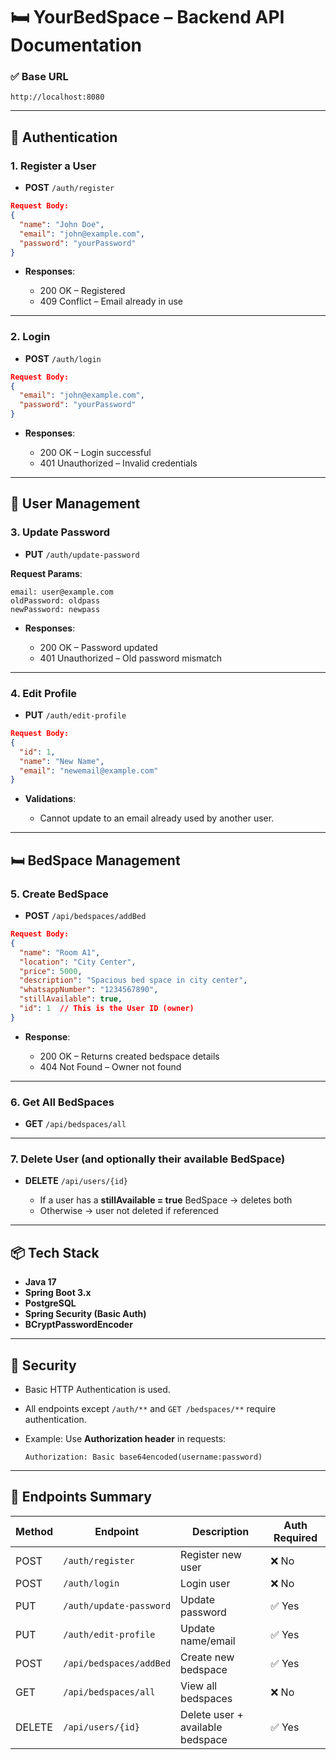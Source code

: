 

# 🛏️ YourBedSpace – Backend API Documentation

### ✅ Base URL

```
http://localhost:8080
```

---

## 🔐 Authentication

### 1. **Register a User**

* **POST** `/auth/register`

```json
Request Body:
{
  "name": "John Doe",
  "email": "john@example.com",
  "password": "yourPassword"
}
```

* **Responses**:

  * 200 OK – Registered
  * 409 Conflict – Email already in use

---

### 2. **Login**

* **POST** `/auth/login`

```json
Request Body:
{
  "email": "john@example.com",
  "password": "yourPassword"
}
```

* **Responses**:

  * 200 OK – Login successful
  * 401 Unauthorized – Invalid credentials

---

## 👤 User Management

### 3. **Update Password**

* **PUT** `/auth/update-password`

**Request Params**:

```
email: user@example.com  
oldPassword: oldpass  
newPassword: newpass
```

* **Responses**:

  * 200 OK – Password updated
  * 401 Unauthorized – Old password mismatch

---

### 4. **Edit Profile**

* **PUT** `/auth/edit-profile`

```json
Request Body:
{
  "id": 1,
  "name": "New Name",
  "email": "newemail@example.com"
}
```

* **Validations**:

  * Cannot update to an email already used by another user.

---

## 🛏️ BedSpace Management

### 5. **Create BedSpace**

* **POST** `/api/bedspaces/addBed`

```json
Request Body:
{
  "name": "Room A1",
  "location": "City Center",
  "price": 5000,
  "description": "Spacious bed space in city center",
  "whatsappNumber": "1234567890",
  "stillAvailable": true,
  "id": 1  // This is the User ID (owner)
}
```

* **Response**:

  * 200 OK – Returns created bedspace details
  * 404 Not Found – Owner not found

---

### 6. **Get All BedSpaces**

* **GET** `/api/bedspaces/all`

---

### 7. **Delete User (and optionally their available BedSpace)**

* **DELETE** `/api/users/{id}`

  * If a user has a **stillAvailable = true** BedSpace → deletes both
  * Otherwise → user not deleted if referenced

---

## 📦 Tech Stack

* **Java 17**
* **Spring Boot 3.x**
* **PostgreSQL**
* **Spring Security (Basic Auth)**
* **BCryptPasswordEncoder**

---

## 🔐 Security

* Basic HTTP Authentication is used.
* All endpoints except `/auth/**` and `GET /bedspaces/**` require authentication.
* Example:
  Use **Authorization header** in requests:

  ```
  Authorization: Basic base64encoded(username:password)
  ```

---

## 🔧 Endpoints Summary

| Method | Endpoint                | Description                      | Auth Required |
| ------ | ----------------------- | -------------------------------- | ------------- |
| POST   | `/auth/register`        | Register new user                | ❌ No          |
| POST   | `/auth/login`           | Login user                       | ❌ No          |
| PUT    | `/auth/update-password` | Update password                  | ✅ Yes         |
| PUT    | `/auth/edit-profile`    | Update name/email                | ✅ Yes         |
| POST   | `/api/bedspaces/addBed` | Create new bedspace              | ✅ Yes         |
| GET    | `/api/bedspaces/all`    | View all bedspaces               | ❌ No          |
| DELETE | `/api/users/{id}`       | Delete user + available bedspace | ✅ Yes         |


